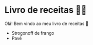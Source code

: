 
# Livro de receitas :man_cook:

Olá! Bem vindo ao meu livro de receitas :wave:

 - Strogonoff de frango
 - Pavê
